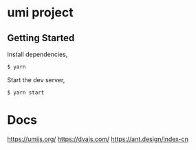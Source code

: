 # umi project

## Getting Started

Install dependencies,

```bash
$ yarn
```

Start the dev server,

```bash
$ yarn start
```


# Docs
https://umijs.org/
https://dvajs.com/
https://ant.design/index-cn